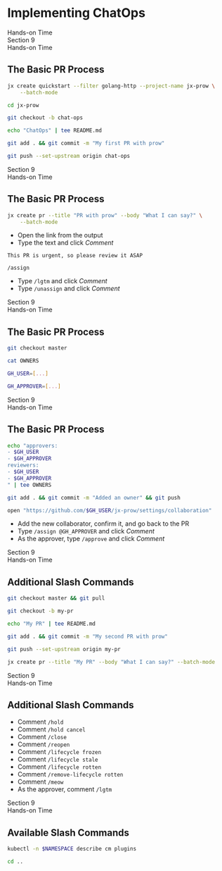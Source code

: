 <!-- .slide: class="center dark" -->
<!-- .slide: data-background="img/hands-on.jpg" -->
# Implementing ChatOps

<div class="label">Hands-on Time</div>


<!-- .slide: class="dark" -->
<div class="eyebrow">Section 9</div>
<div class="label">Hands-on Time</div>

## The Basic PR Process

```bash
jx create quickstart --filter golang-http --project-name jx-prow \
    --batch-mode

cd jx-prow

git checkout -b chat-ops

echo "ChatOps" | tee README.md

git add . && git commit -m "My first PR with prow"

git push --set-upstream origin chat-ops
```


<!-- .slide: class="dark" -->
<div class="eyebrow">Section 9</div>
<div class="label">Hands-on Time</div>

## The Basic PR Process

```bash
jx create pr --title "PR with prow" --body "What I can say?" \
    --batch-mode
```

* Open the link from the output
* Type the text and click *Comment*

```
This PR is urgent, so please review it ASAP

/assign
```

* Type `/lgtm` and click *Comment*
* Type `/unassign` and click *Comment*


<!-- .slide: class="dark" -->
<div class="eyebrow">Section 9</div>
<div class="label">Hands-on Time</div>

## The Basic PR Process

```bash
git checkout master

cat OWNERS

GH_USER=[...]

GH_APPROVER=[...]
```


<!-- .slide: class="dark" -->
<div class="eyebrow">Section 9</div>
<div class="label">Hands-on Time</div>

## The Basic PR Process

```bash
echo "approvers:
- $GH_USER
- $GH_APPROVER
reviewers:
- $GH_USER
- $GH_APPROVER
" | tee OWNERS

git add . && git commit -m "Added an owner" && git push

open "https://github.com/$GH_USER/jx-prow/settings/collaboration"
```

* Add the new collaborator, confirm it, and go back to the PR
* Type `/assign @GH_APPROVER` and click *Comment*
* As the approver, type `/approve` and click *Comment*


<!-- .slide: class="dark" -->
<div class="eyebrow">Section 9</div>
<div class="label">Hands-on Time</div>

## Additional Slash Commands

```bash
git checkout master && git pull

git checkout -b my-pr

echo "My PR" | tee README.md

git add . && git commit -m "My second PR with prow"

git push --set-upstream origin my-pr

jx create pr --title "My PR" --body "What I can say?" --batch-mode
```


<!-- .slide: class="dark" -->
<div class="eyebrow">Section 9</div>
<div class="label">Hands-on Time</div>

## Additional Slash Commands

* Comment `/hold`
* Comment `/hold cancel`
* Comment `/close`
* Comment `/reopen`
* Comment `/lifecycle frozen`
* Comment `/lifecycle stale`
* Comment `/lifecycle rotten`
* Comment `/remove-lifecycle rotten`
* Comment `/meow`
* As the approver, comment `/lgtm`


<!-- .slide: class="dark" -->
<div class="eyebrow">Section 9</div>
<div class="label">Hands-on Time</div>

## Available Slash Commands

```bash
kubectl -n $NAMESPACE describe cm plugins

cd ..
```
